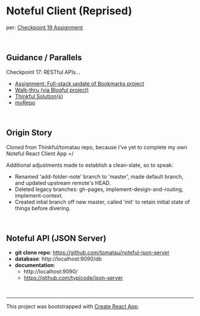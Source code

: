 # Noteful Client (Reprised)
per: [Checkpoint 19 Assignment](https://courses.thinkful.com/node-postgres-v1/checkpoint/19#assignment)

<br/>


## Guidance / Parallels

Checkpoint 17: RESTful APIs...
* [Assignment: Full-stack update of Bookmarks project](https://courses.thinkful.com/node-postgres-v1/checkpoint/17#assignment)
* [Walk-thru (via Blogful project)](https://courses.thinkful.com/node-postgres-v1/checkpoint/17#full-stack-rest)
* [Thinkful Solution(s)](https://courses.thinkful.com/node-postgres-v1/checkpoint/17#solution)
* [myRepo](https://github.com/artificialarea/bookmarks-app/tree/me-PATCH)

<br />

## Origin Story
Cloned from Thinkful/tomatau repo, because I've yet to complete my own Noteful React Client App =/ 

Additional adjustments made to establish a clean-slate, so to speak:
* Renamed 'add-folder-note' branch to 'master', made default branch, and updated upstream remote's HEAD.
* Deleted legacy branches: gh-pages, implement-design-and-routing, implement-context.
* Created intial branch off new master, called 'init' to retain initial state of things before divering.

<br />

## Noteful API (JSON Server)
* **git clone repo**: https://github.com/tomatau/noteful-json-server
* **database**: http://localhost:9090/db
* **documentation**:
  * http://localhost:9090/
  * https://github.com/typicode/json-server


<br />

<hr />


This project was bootstrapped with [Create React App](https://github.com/facebook/create-react-app).
